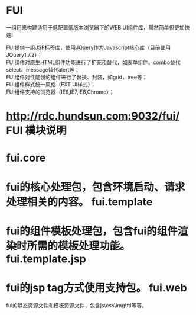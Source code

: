 FUI
===

一组用来构建适用于低配置低版本浏览器下的WEB UI组件库，虽然简单但更加快速!<br>

  FUI提供一组JSP标签库，使用JQuery作为Javascript核心库（目前使用JQuery1.7.2）；<br>
  FUI组件对原生HTML组件功能进行了扩充和替代，如表单组件、combo替代select、message替代alert等；<br>
  FUI组件对性能慢的组件进行了替换、封装，如grid，tree等；<br>
  FUI组件样式统一风格（EXT UI样式）；<br>
  FUI组件支持的浏览器（IE6,IE7,IE8,Chrome）；<br>

http://rdc.hundsun.com:9032/fui/
FUI 模块说明
=
fui.core
=
fui的核心处理包，包含环境启动、请求处理相关的内容。
fui.template
=
fui的组件模板处理包，包含fui的组件渲染时所需的模板处理功能。
fui.template.jsp
=
fui的jsp tag方式使用支持包。
fui.web
=
fui的静态资源文件和模板资源文件，包含js\css\img\ftl等等。
